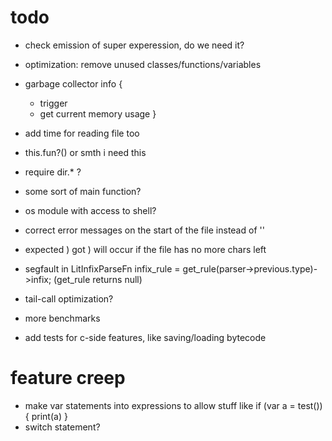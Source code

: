 # todo

* check emission of super experession, do we need it?

* optimization: remove unused classes/functions/variables

* garbage collector info {
    * trigger
    * get current memory usage
}

* add time for reading file too
* this.fun?() or smth i need this
* require dir.* ?
* some sort of main function?
* os module with access to shell?

* correct error messages on the start of the file instead of ''
* expected ) got ) will occur if the file has no more chars left

* segfault in LitInfixParseFn infix_rule = get_rule(parser->previous.type)->infix; (get_rule returns null)
* tail-call optimization?
* more benchmarks
* add tests for c-side features, like saving/loading bytecode

# feature creep
* make var statements into expressions to allow stuff like if (var a = test()) { print(a) }
* switch statement?
